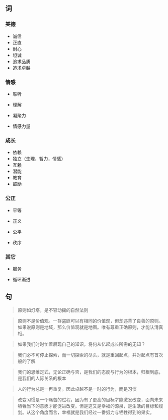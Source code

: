 ## 词

### 美德

- 诚信
- 正直
- 耐心
- 坦诚
- 追求品质
- 追求卓越

### 情感

- 聆听
- 理解
- 凝聚力

- 情感力量

### 成长

- 依赖
- 独立（生理，智力，情感）
- 互赖
- 潜能
- 教育
- 鼓励

### 公正

- 平等
- 正义
- 公平

- 秩序

### 其它

- 服务

- 循环渐进

## 句

> 原则如灯塔，是不容动摇的自然法则

> 原则不是价值观。一群盗匪可以有相同的价值观，但却违背了良善的原则。如果说原则是地域，那么价值观就是地图。唯有尊重正确原则，才能认清真相。

> 如果我们时时忙着展现自己的知识，将何从忆起成长所需的无知？

> 我们必不可停止探索，而一切探索的尽头，就是重回起点，并对起点有首次般的了解

> 我们的思维定式，无论正确与否，是我们的态度与行为的根本，归根到底，是我们的人际关系的根本

> 人的行为总是一再重复。因此卓越不是一时的行为，而是习惯

> 改变习惯是一个痛苦的过程，因为有了更高的目标才能激发改变，面向未来牺牲当下的意愿才能促进改变。但是这又是幸福的源泉，是生活的目标和规划。从这个角度而言，幸福就是我们经过一番努力与牺牲得到的果实。
